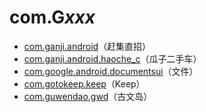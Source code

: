 # com.G*xxx*

- [com.ganji.android](./com.ganji.android/readme.md)（赶集直招）
- [com.ganji.android.haoche_c](./com.ganji.android.haoche_c/readme.md)（瓜子二手车）
- [com.google.android.documentsui](./com.google.android.documentsui/readme.md)（文件）
- [com.gotokeep.keep](./com.gotokeep.keep/readme.md)（Keep）
- [com.guwendao.gwd](./com.guwendao.gwd/readme.md)（古文岛）